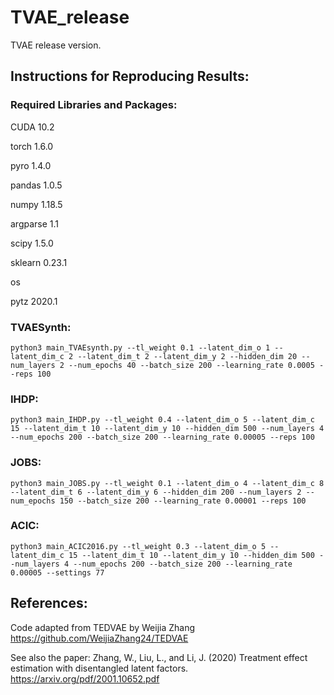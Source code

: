 # TVAE_release
TVAE release version.

## Instructions for Reproducing Results:

### Required Libraries and Packages:

CUDA 10.2

torch 1.6.0

pyro 1.4.0

pandas 1.0.5

numpy 1.18.5

argparse 1.1

scipy 1.5.0

sklearn 0.23.1

os

pytz 2020.1

### TVAESynth:

```
python3 main_TVAEsynth.py --tl_weight 0.1 --latent_dim_o 1 --latent_dim_c 2 --latent_dim_t 2 --latent_dim_y 2 --hidden_dim 20 --num_layers 2 --num_epochs 40 --batch_size 200 --learning_rate 0.0005 --reps 100
```
### IHDP:
```
python3 main_IHDP.py --tl_weight 0.4 --latent_dim_o 5 --latent_dim_c 15 --latent_dim_t 10 --latent_dim_y 10 --hidden_dim 500 --num_layers 4 --num_epochs 200 --batch_size 200 --learning_rate 0.00005 --reps 100 
```

### JOBS:
```
python3 main_JOBS.py --tl_weight 0.1 --latent_dim_o 4 --latent_dim_c 8 --latent_dim_t 6 --latent_dim_y 6 --hidden_dim 200 --num_layers 2 --num_epochs 150 --batch_size 200 --learning_rate 0.00001 --reps 100
```

### ACIC:
```
python3 main_ACIC2016.py --tl_weight 0.3 --latent_dim_o 5 --latent_dim_c 15 --latent_dim_t 10 --latent_dim_y 10 --hidden_dim 500 --num_layers 4 --num_epochs 200 --batch_size 200 --learning_rate 0.00005 --settings 77 
```






## References:

Code adapted from TEDVAE by Weijia Zhang
https://github.com/WeijiaZhang24/TEDVAE

See also the paper:
Zhang, W., Liu, L., and Li, J. (2020) Treatment effect estimation with disentangled
latent factors. https://arxiv.org/pdf/2001.10652.pdf

